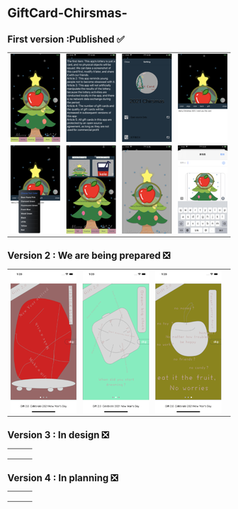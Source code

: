 # GiftCard-Chirsmas-
##  First version :Published ✅

|||||
|--|--|--|--|
| <img src="https://github.com/KOKOSeries/GiftCard-Chirsmas-/blob/main/Fisrt%20Vesion%20%20Browse/Screen%20Shot%202020-12-22%20at%2012.03.05%20PM.png" width="200"/> | <img src="https://github.com/KOKOSeries/GiftCard-Chirsmas-/blob/main/Fisrt%20Vesion%20%20Browse/Screen%20Shot%202020-12-22%20at%2012.03.34%20PM.png" width="200"/> | <img src="https://github.com/KOKOSeries/GiftCard-Chirsmas-/blob/main/Fisrt%20Vesion%20%20Browse/Screen%20Shot%202020-12-22%20at%2012.03.43%20PM.png" width="200"/> | <img src="https://github.com/KOKOSeries/GiftCard-Chirsmas-/blob/main/Fisrt%20Vesion%20%20Browse/Screen%20Shot%202020-12-22%20at%2012.03.51%20PM.png" width="200"/> | 
| <img src="https://github.com/KOKOSeries/GiftCard-Chirsmas-/blob/main/Fisrt%20Vesion%20%20Browse/Screen%20Shot%202020-12-22%20at%2012.04.00%20PM.png" width="200"/> | <img src="https://github.com/KOKOSeries/GiftCard-Chirsmas-/blob/main/Fisrt%20Vesion%20%20Browse/Screen%20Shot%202020-12-22%20at%2012.04.29%20PM.png" width="200"/> | <img src="https://github.com/KOKOSeries/GiftCard-Chirsmas-/blob/main/Fisrt%20Vesion%20%20Browse/Screen%20Shot%202020-12-22%20at%2012.06.21%20PM.png" width="200"/>| <img src="https://github.com/KOKOSeries/GiftCard-Chirsmas-/blob/main/Fisrt%20Vesion%20%20Browse/Screen%20Shot%202020-12-22%20at%2012.06.55%20PM.png" width="200"/>|


## Version 2 : We are being prepared ❎
|||||
|--|--|--|--|
| <img src="https://github.com/KOKOSeries/GiftCard-Chirsmas-/blob/main/Second%20Version%20Browse/1.png" width="200"/> | <img src="https://github.com/KOKOSeries/GiftCard-Chirsmas-/blob/main/Second%20Version%20Browse/2.png" width="200"/> | <img src="https://github.com/KOKOSeries/GiftCard-Chirsmas-/blob/main/Second%20Version%20Browse/3.png" width="200"/> | <img src="" width="200"/> |

## Version 3 : In design ❎
|||||
|--|--|--|--|
| <img src="" width="200"/> | <img src="" width="200"/> | <img src="" width="200"/> | <img src="" width="200"/> |

## Version 4 : In planning  ❎
|||||
|--|--|--|--|
| <img src="" width="200"/> | <img src="" width="200"/> | <img src="" width="200"/> | <img src="" width="200"/> |
